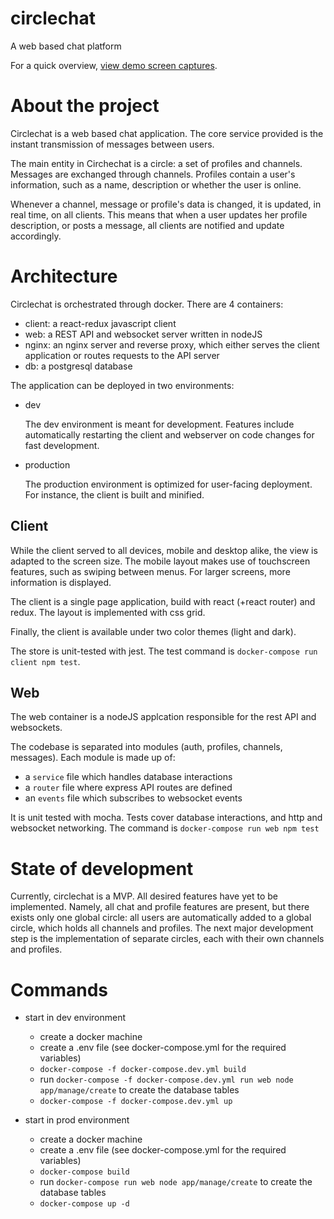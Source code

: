 # circlechat
A web based chat platform

For a quick overview, [view demo screen captures](https://imgur.com/gallery/vyppnTj).

# About the project

Circlechat is a web based chat application. The core service provided is the instant transmission of messages between users.

The main entity in Circhechat is a circle: a set of profiles and channels. Messages are exchanged through channels. Profiles contain a user's information, such as a name, description or whether the user is online.

Whenever a channel, message or profile's data is changed, it is updated, in real time, on all clients. This means that when a user updates her profile description, or posts a message, all clients are notified and update accordingly.

# Architecture

Circlechat is orchestrated through docker. There are 4 containers: 
- client: a react-redux javascript client
- web: a REST API and websocket server written in nodeJS
- nginx: an nginx server and reverse proxy, which either serves the client application or routes requests to the API server
- db: a postgresql database

The application can be deployed in two environments:

- dev

  The dev environment is meant for development. Features include automatically restarting the client and webserver on code changes for fast development.
  
- production

  The production environment is optimized for user-facing deployment. For instance, the client is built and minified.
  
## Client

While the client served to all devices, mobile and desktop alike, the view is adapted to the screen size. The mobile layout makes use of touchscreen features, such as swiping between menus. For larger screens, more information is displayed.

The client is a single page application, build with react (+react router) and redux. The layout is implemented with css grid.

Finally, the client is available under two color themes (light and dark).

The store is unit-tested with jest. The test command is `docker-compose run client npm test`.

## Web

The web container is a nodeJS applcation responsible for the rest API and websockets.

The codebase is separated into modules (auth, profiles, channels, messages). Each module is made up of:

- a `service` file which handles database interactions
- a `router` file where express API routes are defined
- an `events` file which subscribes to websocket events

It is unit tested with mocha. Tests cover database interactions, and http and websocket networking. The command is `docker-compose run web npm test`


# State of development

Currently, circlechat is a MVP. All desired features have yet to be implemented. Namely, all chat and profile features are present, but there exists only one global circle: all users are automatically added to a global circle, which holds all channels and profiles. The next major development step is the implementation of separate circles, each with their own channels and profiles.

# Commands

- start in dev environment
  - create a docker machine
  - create a .env file (see docker-compose.yml for the required variables)
  - `docker-compose -f docker-compose.dev.yml build`
  - run `docker-compose -f docker-compose.dev.yml run web node app/manage/create` to create the database tables
  - `docker-compose -f docker-compose.dev.yml up`

- start in prod environment
  - create a docker machine
  - create a .env file (see docker-compose.yml for the required variables)
  - `docker-compose build`
  - run `docker-compose run web node app/manage/create` to create the database tables
  - `docker-compose up -d`

